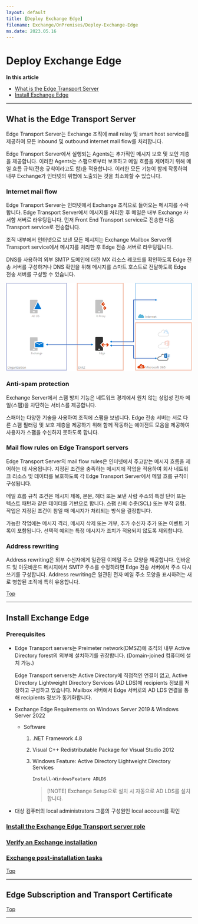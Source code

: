 ```yaml
---
layout: default
title: [Deploy Exchange Edge]
filename: Exchange/OnPremises/Deploy-Exchange-Edge
ms.date: 2023.05.16
---
```


# Deploy Exchange Edge

<i class="fa fa-list-ul" aria-hidden="true"></i> **In this article**

- [What is the Edge Transport Server](#what-is-the-edge-transport-server)
- [Install Exchange Edge](#install-exchange-edge)

---

## What is the Edge Transport Server

Edge Transport Server는 Exchange 조직에 mail relay 및 smart host service를 제공하여 모든 inbound 및 outbound internet mail flow를 처리합니다.

Edge Transport Server에서 실행되는 Agents는 추가적인 메시지 보호 및 보안 계층을 제공합니다. 이러한 Agents는 스팸으로부터 보호하고 메일 흐름을 제어하기 위해 메일 흐름 규칙(전송 규칙이라고도 함)을 적용합니다. 이러한 모든 기능이 함께 작동하여 내부 Exchange가 인터넷의 위협에 노출되는 것을 최소화할 수 있습니다.

### Internet mail flow

Edge Transport Server는 인터넷에서 Exchange 조직으로 들어오는 메시지를 수락합니다. Edge Transport Server에서 메시지를 처리한 후 메일은 내부 Exchange 사서함 서버로 라우팅됩니다. 먼저 Front End Transport service로 전송한 다음 Transport service로 전송합니다.

조직 내부에서 인터넷으로 보낸 모든 메시지는 Exchange Mailbox Server의 Transport service에서 메시지를 처리한 후 Edge 전송 서버로 라우팅됩니다.

DNS를 사용하여 외부 SMTP 도메인에 대한 MX 리소스 레코드를 확인하도록 Edge 전송 서버를 구성하거나 DNS 확인을 위해 메시지를 스마트 호스트로 전달하도록 Edge 전송 서버를 구성할 수 있습니다.

![Exchange Architecture - Edge](images/exchange-arch-edge.png)


### Anti-spam protection

Exchange Server에서 스팸 방지 기능은 네트워크 경계에서 원치 않는 상업성 전자 메일(스팸)을 차단하는 서비스를 제공합니다.

스패머는 다양한 기술을 사용하여 조직에 스팸을 보냅니다. Edge 전송 서버는 서로 다른 스팸 필터링 및 보호 계층을 제공하기 위해 함께 작동하는 에이전트 모음을 제공하여 사용자가 스팸을 수신하지 못하도록 합니다.

### Mail flow rules on Edge Transport servers

Edge Transport Server의 mail flow rules은 인터넷에서 주고받는 메시지 흐름을 제어하는 데 사용됩니다. 지정된 조건을 충족하는 메시지에 작업을 적용하여 회사 네트워크 리소스 및 데이터를 보호하도록 각 Edge Transport Server에서 메일 흐름 규칙이 구성됩니다.

메일 흐름 규칙 조건은 메시지 제목, 본문, 헤더 또는 보낸 사람 주소의 특정 단어 또는 텍스트 패턴과 같은 데이터를 기반으로 합니다. 스팸 신뢰 수준(SCL) 또는 부착 유형. 작업은 지정된 조건이 참일 때 메시지가 처리되는 방식을 결정합니다.

가능한 작업에는 메시지 격리, 메시지 삭제 또는 거부, 추가 수신자 추가 또는 이벤트 기록이 포함됩니다. 선택적 예외는 특정 메시지가 조치가 적용되지 않도록 제외합니다.

### Address rewriting

Address rewriting은 외부 수신자에게 일관된 이메일 주소 모양을 제공합니다. 인바운드 및 아웃바운드 메시지에서 SMTP 주소를 수정하려면 Edge 전송 서버에서 주소 다시 쓰기를 구성합니다. Address rewriting은 일관된 전자 메일 주소 모양을 표시하려는 새로 병합된 조직에 특히 유용합니다.

[<i class="fa fa-chevron-up" aria-hidden="true"></i> Top](#)

---

## Install Exchange Edge

### Prerequisites

- Edge Transport servers는 Preimeter network(DMSZ)에 조직의 내부 Active Directory forest의 외부에 설치하기를 권장합니다. (Domain-joined 컴퓨터에 설치 가능.)

    Edge Transport servers는 Active Directory에 직접적인 연결이 없고, Active Directory Lightweight Directory Services (AD LDS)에 recipients 정보를 저장하고 구성하고 있습니다. Mailbox 서버에서 Edge 서버로의 AD LDS 연결을 통해 recipients 정보가 동기화합니다.

- Exchange Edge Requirements on Windows Server 2019 & Windows Server 2022
    - Software
        1. .NET Framework 4.8
        1. Visual C++ Redistributable Package for Visual Studio 2012
        1. Windows Feature: Active Directory Lightweight Directory Services
        
            ```powershell
            Install-WindowsFeature ADLDS
            ```
            > [!NOTE] Exchange Setup으로 설치 시 자동으로 AD LDS를 설치합니다.

- 대상 컴퓨터의 local administrators 그룹의 구성원인 local account를 확인

### [Install the Exchange Edge Transport server role](https://learn.microsoft.com/en-us/exchange/plan-and-deploy/deploy-new-installations/install-edge-transport-role?view=exchserver-2019#install-the-exchange-edge-transport-server-role)

### [Verify an Exchange installation](https://learn.microsoft.com/en-us/exchange/plan-and-deploy/post-installation-tasks/verify-installation?view=exchserver-2019)


### [Exchange post-installation tasks](https://learn.microsoft.com/en-us/exchange/plan-and-deploy/post-installation-tasks/post-installation-tasks?view=exchserver-2019)

[<i class="fa fa-chevron-up" aria-hidden="true"></i> Top](#)

---

## Edge Subscription and Transport Certificate

[<i class="fa fa-chevron-up" aria-hidden="true"></i> Top](#)

---
